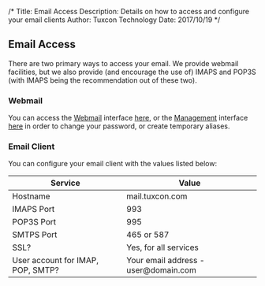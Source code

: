/*
Title: Email Access
Description: Details on how to access and configure your email clients
Author: Tuxcon Technology
Date: 2017/10/19
*/

## Email Access

There are two primary ways to access your email. We provide webmail facilities, but we also provide (and encourage the use of) IMAPS and POP3S (with IMAPS being the recommendation out of these two).

### Webmail

You can access the [Webmail](https://mail.tuxcon.com/SOGo) interface [here](https://mail.tuxcon.com/SOGo), or the [Management](https://mail.tuxcon.com/) interface [here](https://mail.tuxcon.com/) in order to change your password, or create temporary aliases.

### Email Client

You can configure your email client with the values listed below:

<table>
	<thead>
		<tr><th>Service</th><th>Value</th></tr>
	</thead>
	<tbody>
		<tr><td>Hostname</td><td>mail.tuxcon.com</td></tr>
		<tr><td>IMAPS Port</td><td>993</td></tr>
		<tr><td>POP3S Port</td><td>995</td></tr>
		<tr><td>SMTPS Port</td><td>465 or 587</td></tr>
		<tr><td>SSL?</td><td>Yes, for all services</td></tr>
		<tr><td>User account for IMAP, POP, SMTP?</td><td>Your email address - user@domain.com</td></tr>
	</tbody>
</table>
